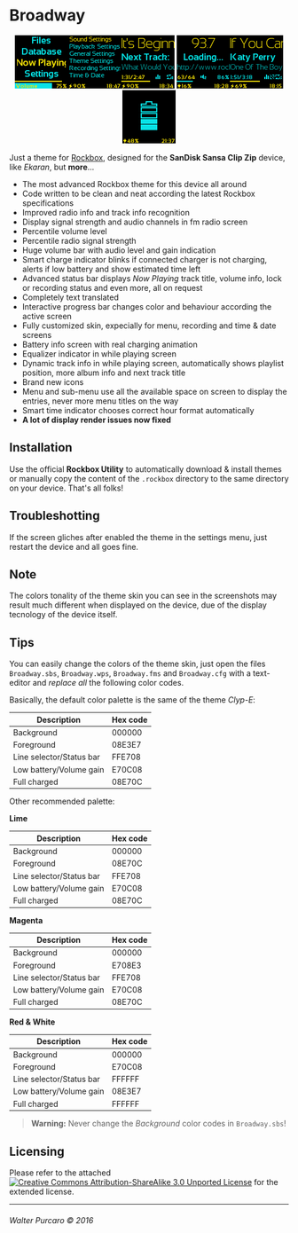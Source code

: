 Broadway
========

<p align="center">
<img src="/media/1.bmp" /><img src="/media/2.bmp" /><img src="/media/3.bmp" />
<img src="/media/4.bmp" /><img src="/media/5.bmp" /><img src="/media/6.bmp" />
</p>

Just a theme for [Rockbox](http://www.rockbox.org/),
designed for the **SanDisk Sansa Clip Zip** device,
like *Ekaran*, but **more**...

 - The most advanced Rockbox theme for this device all around
 - Code written to be clean and neat according the latest Rockbox specifications
 - Improved radio info and track info recognition
 - Display signal strength and audio channels in fm radio screen
 - Percentile volume level
 - Percentile radio signal strength
 - Huge volume bar with audio level and gain indication
 - Smart charge indicator blinks if connected charger is not charging, alerts if low battery and show estimated time left
 - Advanced status bar displays *Now Playing* track title, volume info, lock or recording status and even more, all on request
 - Completely text translated
 - Interactive progress bar changes color and behaviour according the active screen
 - Fully customized skin, expecially for menu, recording and time & date screens
 - Battery info screen with real charging animation
 - Equalizer indicator in while playing screen
 - Dynamic track info in while playing screen, automatically shows playlist position, more album info and next track title
 - Brand new icons
 - Menu and sub-menu use all the available space on screen to display the entries, never more menu titles on the way
 - Smart time indicator chooses correct hour format automatically
 - **A lot of display render issues now fixed**


Installation
------------

Use the official **Rockbox Utility** to automatically download & install themes or
manually copy the content of the `.rockbox` directory to the same directory on your device.
That's all folks!


Troubleshotting
---------------

If the screen gliches after enabled the theme in the settings menu,
just restart the device and all goes fine.


Note
----

The colors tonality of the theme skin you can see in the screenshots may result much different when displayed on the device,
due of the display tecnology of the device itself.


Tips
----

You can easily change the colors of the theme skin,
just open the files `Broadway.sbs`, `Broadway.wps`, `Broadway.fms` and `Broadway.cfg`
with a text-editor and *replace all* the following color codes.

Basically, the default color palette is the same of the theme *Clyp-E*:

Description              | Hex code
------------------------ | --------
Background               | 000000
Foreground               | 08E3E7
Line selector/Status bar | FFE708
Low battery/Volume gain  | E70C08
Full charged             | 08E70C

Other recommended palette:

**Lime**

Description              | Hex code
------------------------ | --------
Background               | 000000
Foreground               | 08E70C
Line selector/Status bar | FFE708
Low battery/Volume gain  | E70C08
Full charged             | 08E70C

**Magenta**

Description              | Hex code
------------------------ | --------
Background               | 000000
Foreground               | E708E3
Line selector/Status bar | FFE708
Low battery/Volume gain  | E70C08
Full charged             | 08E70C

**Red & White**

Description              | Hex code
------------------------ | --------
Background               | 000000
Foreground               | E70C08
Line selector/Status bar | FFFFFF
Low battery/Volume gain  | 08E3E7
Full charged             | FFFFFF

> **Warning:**
> Never change the *Background* color codes in `Broadway.sbs`!


Licensing
---------

Please refer to the attached [![Creative Commons Attribution-ShareAlike 3.0 Unported License](https://licensebuttons.net/l/by-sa/3.0/80x15.png)](/LICENSE.md) for the extended license.


----------------------------
###### Walter Purcaro © 2016
